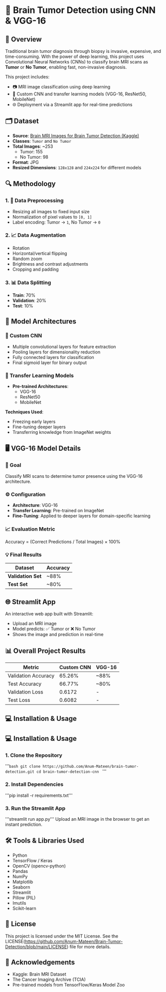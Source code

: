 # 🧠 Brain Tumor Detection using CNN & VGG-16

## 📌 Overview

Traditional brain tumor diagnosis through biopsy is invasive, expensive, and time-consuming. With the power of deep learning, this project uses Convolutional Neural Networks (CNNs) to classify brain MRI scans as **Tumor** or **No Tumor**, enabling fast, non-invasive diagnosis.

This project includes:
- 📷 MRI image classification using deep learning
- 🧠 Custom CNN and transfer learning models (VGG-16, ResNet50, MobileNet)
- 🌐 Deployment via a Streamlit app for real-time predictions

## 🗂️ Dataset

- **Source**: [Brain MRI Images for Brain Tumor Detection (Kaggle)](https://www.kaggle.com/datasets/navoneel/brain-mri-images-for-brain-tumor-detection?resource=download)
- **Classes**: `Tumor` and `No Tumor`
- **Total Images**: ~253  
  - Tumor: 155  
  - No Tumor: 98
- **Format**: JPG
- **Resized Dimensions**: `128x128` and `224x224` for different models

## 🔍 Methodology

### 1. 🔧 Data Preprocessing
- Resizing all images to fixed input size
- Normalization of pixel values to `[0, 1]`
- Label encoding: Tumor → `1`, No Tumor → `0`

### 2. 📈 Data Augmentation
- Rotation
- Horizontal/vertical flipping
- Random zoom
- Brightness and contrast adjustments
- Cropping and padding

### 3. 📊 Data Splitting
- **Train**: 70%
- **Validation**: 20%
- **Test**: 10%

## 🧠 Model Architectures

### 🔹 Custom CNN
- Multiple convolutional layers for feature extraction
- Pooling layers for dimensionality reduction
- Fully connected layers for classification
- Final sigmoid layer for binary output

### 🔹 Transfer Learning Models
- **Pre-trained Architectures**:  
  - VGG-16  
  - ResNet50  
  - MobileNet

**Techniques Used**:
- Freezing early layers
- Fine-tuning deeper layers
- Transferring knowledge from ImageNet weights

## 🖥️ VGG-16 Model Details

### 🎯 Goal
Classify MRI scans to determine tumor presence using the VGG-16 architecture.

### ⚙️ Configuration
- **Architecture**: VGG-16
- **Transfer Learning**: Pre-trained on ImageNet
- **Fine-Tuning**: Applied to deeper layers for domain-specific learning

### 📈 Evaluation Metric
Accuracy = (Correct Predictions / Total Images) × 100%

### 💡 Final Results

| **Dataset**       | **Accuracy** |  
|--------------------|--------------|  
| **Validation Set** | ~88%         |  
| **Test Set**       | ~80%         |  

## 🌐 Streamlit App

An interactive web app built with Streamlit:

- Upload an MRI image
- Model predicts: ✅ Tumor or ❌ No Tumor
- Shows the image and prediction in real-time

## 📊 Overall Project Results

| Metric               | Custom CNN | VGG-16 |
|----------------------|------------|--------|
| Validation Accuracy  | 65.26%     | ~88%   |
| Test Accuracy        | 66.77%     | ~80%   |
| Validation Loss      | 0.6172     | -      |
| Test Loss            | 0.6082     | -      |

## 💻 Installation & Usage

## 💻 Installation & Usage

### 1. Clone the Repository
'''```bash
git clone https://github.com/Anum-Mateen/brain-tumor-detection.git
cd brain-tumor-detection-cnn ```
'''

### 2. Install Dependencies
'''pip install -r requirements.txt'''

### 3. Run the Streamlit App
'''streamlit run app.py'''
Upload an MRI image in the browser to get an instant prediction.

## 🛠️ Tools & Libraries Used

- Python
- TensorFlow / Keras
- OpenCV (opencv-python)
- Pandas
- NumPy
- Matplotlib
- Seaborn
- Streamlit
- Pillow (PIL)
- Imutils
- Scikit-learn

## 📄 License

This project is licensed under the MIT License.
See the LICENSE(https://github.com/Anum-Mateen/Brain-Tumor-Detection/blob/main/LICENSE) file for more details.

## 🙌 Acknowledgements

- Kaggle: Brain MRI Dataset
- The Cancer Imaging Archive (TCIA)
- Pre-trained models from TensorFlow/Keras Model Zoo
